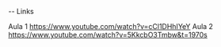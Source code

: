 -- Links

Aula 1
https://www.youtube.com/watch?v=cCl1DHhIYeY
Aula 2
https://www.youtube.com/watch?v=5KkcbO3Tmbw&t=1970s
